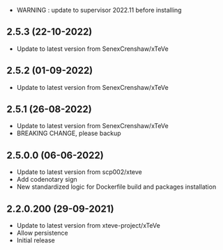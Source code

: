 - WARNING : update to supervisor 2022.11 before installing

## 2.5.3 (22-10-2022)
- Update to latest version from SenexCrenshaw/xTeVe

## 2.5.2 (01-09-2022)
- Update to latest version from SenexCrenshaw/xTeVe

## 2.5.1 (26-08-2022)
- Update to latest version from SenexCrenshaw/xTeVe
- BREAKING CHANGE, please backup

## 2.5.0.0 (06-06-2022)
- Update to latest version from scp002/xteve
- Add codenotary sign
- New standardized logic for Dockerfile build and packages installation

## 2.2.0.200 (29-09-2021)

- Update to latest version from xteve-project/xTeVe
- Allow persistence
- Initial release
